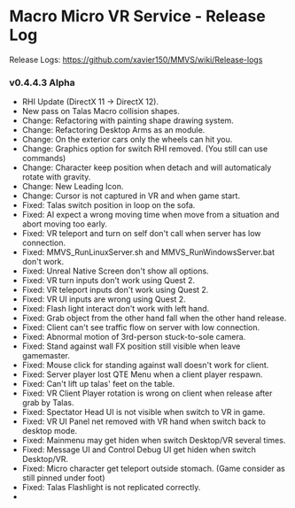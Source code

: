 # Macro Micro VR Service - Release Log
Release Logs: https://github.com/xavier150/MMVS/wiki/Release-logs

###  v0.4.4.3 Alpha

- RHI Update (DirectX 11 -> DirectX 12).
- New pass on Talas Macro collision shapes.
- Change: Refactoring with painting shape drawing system.
- Change: Refactoring Desktop Arms as an module.
- Change: On the exterior cars only the wheels can hit you.
- Change: Graphics option for switch RHI removed. (You still can use commands)
- Change: Character keep position when detach and will automaticaly rotate with gravity.
- Change: New Leading Icon.
- Change: Cursor is not captured in VR and when game start.
- Fixed: Talas switch position in loop on the sofa.
- Fixed: AI expect a wrong moving time when move from a situation and abort moving too early.
- Fixed: VR teleport and turn on self don't call when server has low connection.
- Fixed: MMVS_RunLinuxServer.sh and MMVS_RunWindowsServer.bat don't work.
- Fixed: Unreal Native Screen don't show all options.
- Fixed: VR turn inputs don't work using Quest 2.
- Fixed: VR teleport inputs don't work using Quest 2.
- Fixed: VR UI inputs are wrong using Quest 2.
- Fixed: Flash light interact don't work with left hand.
- Fixed: Grab object from the other hand fall when the other hand release.
- Fixed: Client can't see traffic flow on server with low connection.
- Fixed: Abnormal motion of 3rd-person stuck-to-sole camera.
- Fixed: Stand against wall FX position still visible when leave gamemaster.
- Fixed: Mouse click for standing against wall doesn't work for client.
- Fixed: Server player lost QTE Menu when a client player respawn.
- Fixed: Can't lift up talas' feet on the table.
- Fixed: VR Client Player rotation is wrong on client when release after grab by Talas.
- Fixed: Spectator Head UI is not visible when switch to VR in game.
- Fixed: VR UI Panel net removed with VR hand when switch back to desktop mode.
- Fixed: Mainmenu may get hiden when switch Desktop/VR several times.
- Fixed: Message UI and Control Debug UI get hiden when switch Desktop/VR.
- Fixed: Micro character get teleport outside stomach. (Game consider as still pinned under foot)
- Fixed: Talas Flashlight is not replicated correctly.
- 

